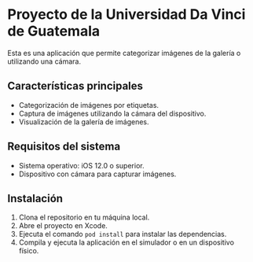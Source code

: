 # Proyecto de la Universidad Da Vinci de Guatemala

Esta es una aplicación que permite categorizar imágenes de la galería o utilizando una cámara.

## Características principales
- Categorización de imágenes por etiquetas.
- Captura de imágenes utilizando la cámara del dispositivo.
- Visualización de la galería de imágenes.

## Requisitos del sistema
- Sistema operativo: iOS 12.0 o superior.
- Dispositivo con cámara para capturar imágenes.

## Instalación
1. Clona el repositorio en tu máquina local.
2. Abre el proyecto en Xcode.
3. Ejecuta el comando `pod install` para instalar las dependencias.
4. Compila y ejecuta la aplicación en el simulador o en un dispositivo físico.
